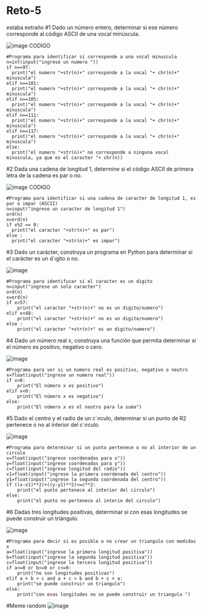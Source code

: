 # Reto-5
estaba extraño 
#1
Dado un número entero, determinar si ese número corresponde al código ASCII de una vocal minúscula.

![image](https://user-images.githubusercontent.com/124606636/222995461-7c3bff73-569d-4911-9166-4cc740f5b0d2.png)
  CODIGO

    #Programa para identificar si corresponde a una vocal minuscula
    n=int(input("ingrese un numero "))
    if n==97:
      print("el numero "+str(n)+" corresponde a la vocal "+ chr(n)+" minuscula")
    elif n==101:
      print("el numero "+str(n)+" corresponde a la vocal "+ chr(n)+" minuscula")
    elif n==105:
      print("el numero "+str(n)+" corresponde a la vocal "+ chr(n)+" minuscula")
    elif n==111:
      print("el numero "+str(n)+" corresponde a la vocal "+ chr(n)+" minuscula")
    elif n==117:
      print("el numero "+str(n)+" corresponde a la vocal "+ chr(n)+" minuscula")
    else:
      print("el numero "+str(n)+" no corresponde a ninguna vocal minuscula, ya que es el caracter "+ chr(n))
#2
Dada una cadena de longitud 1, determine si el código ASCII de primera letra de la cadena es par o no.

![image](https://user-images.githubusercontent.com/124606636/222995588-fc0fd4c8-5ac9-4963-8eb2-51ccf67b18e0.png)
CODIGO

    #Programa para identificar si una cadena de caracter de longitud 1, es par o impar (ASCII)
    n=input("ingrese un caracter de longitud 1")
    ord(n)
    x=ord(n)
    if x%2 == 0:
      print("el caracter "+str(n)+" es par")
    else :
      print("el caracter "+str(n)+" es impar")
#3
Dado un carácter, construya un programa en Python para determinar si el carácter es un d´ıgito o no.

![image](https://user-images.githubusercontent.com/124606636/222995693-ffdd6549-6ea8-4b16-bf69-65e0e45e27bf.png)

    #Programa para identifucar si el caracter es un digito
    n=input("ingrese un solo caracter")
    ord(n)
    x=ord(n)
    if x>57:
        print("el caracter "+str(n)+" no es un digito/numero")
    elif x<48:
        print("el caracter "+str(n)+" no es un digito/numero")
    else :
        print("el caracter "+str(n)+" es un digito/numero")
#4
Dado un número real x, construya una función que permita determinar si el número es positivo, negativo o cero.

![image](https://user-images.githubusercontent.com/124606636/222995767-a6671b64-ca2f-4592-b760-dd351bbb71f9.png)

    #Programa para ver si un numero real es positivo, negativo o neutro
    x=float(input("ingrese un numero real"))
    if x>0:
        print("El número x es positivo")
    elif x<0:
        print("El número x es negativo")
    else:
        print("El número x es el neutro para la suma")
#5
Dado el centro y el radio de un c´ırculo, determinar si un punto de R2 pertenece o no al interior del c´ırculo.

![image](https://user-images.githubusercontent.com/124606636/222995903-3ee35d70-c789-4dd3-9ddd-ca40cc649451.png)

    #Programa para determinar si un punto pertenece o no al interior de un circulo 
    x=float(input("ingrese coordenadas para x"))
    y=float(input("ingrese coordenadas para y"))
    c=float(input("ingrese longitud del radio"))
    x1=float(input("ingrese la primera coordenada del centro"))
    y1=float(input("ingrese la segunda coordenada del centro"))
    if ((x-x1)**2)+((y-y1)**2)<=c**2:
        print("el punto pertenece al interior del circulo")
    else:
        print("el punto no pertenece al interio del circulo")
#6
Dadas tres longitudes positivas, determinar si con esas longitudes se puede construir un triángulo.

![image](https://user-images.githubusercontent.com/124606636/222995964-3009d565-a70f-48bf-9e36-29cfdb9fe757.png)

    #Programa para decir si es posible o no crear un triangulo con medidas x
    a=float(input("ingrese la primera longitud positiva"))
    b=float(input("ingrese la segunda longitud positiva"))
    c=float(input("ingrese la tercera longitud positiva"))
    if a<=0 or b<=0 or c<=0:
        print("no son longitudes positivas")
    elif a + b > c and a + c > b and b + c > a:
        print("se puede construir un triangulo")
    else:
        print("con esas longitudes no se puede construir un triangulo ")
        
#Meme random 
![image](https://user-images.githubusercontent.com/124606636/222996189-41d36a88-b77e-4ded-930f-66846c69ea41.png)
